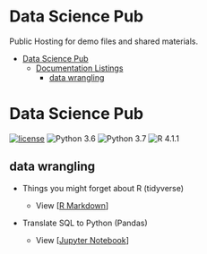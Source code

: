 # Data Science Pub

Public Hosting for demo files and shared materials.

- [Data Science Pub](#ds-pub)
  - [Documentation Listings](#documentation-listings)
  	- [data wrangling](#data-wrangling)


# Data Science Pub

[![license](https://img.shields.io/github/license/mashape/apistatus.svg)](https://github.com/wq1701/dspub/blob/main/LICENSE)
![Python 3.6](https://img.shields.io/badge/python-3.6-blue.svg)
![Python 3.7](https://img.shields.io/badge/python-3.7-blue.svg)
![R 4.1.1](https://img.shields.io/badge/R-4.1.1-blue.svg)

## data wrangling

- Things you might forget about R (tidyverse)
	- View [[R Markdown](https://wq1701.github.io/dspub/data_wrangling/r_tidyverse/cheatsheet.html)]

- Translate SQL to Python (Pandas)
	- View [[Jupyter Notebook](https://nbviewer.org/github/wq1701/dspub/blob/master/data_wrangling/python/py2sql.ipynb)]
